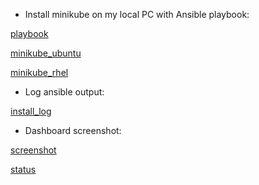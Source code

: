   * Install minikube on my local PC with Ansible playbook:

[playbook](./inst_k8s/playbook.yaml)

[minikube_ubuntu](./inst_k8s/minikube_ubuntu.yaml)

[minikube_rhel](./inst_k8s/minikube_rhel.yaml)

  * Log ansible output:

[install_log](./inst_k8s/install_log.txt)


  * Dashboard screenshot:

[screenshot](https://yadi.sk/i/kkHcrqmuMarnLw)

[status](https://yadi.sk/i/-ICI3jHkwZgDlw)